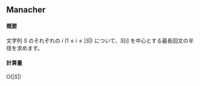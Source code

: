 ## Manacher

#### 概要

文字列 $S$ のそれぞれの $i \: (1 \leq i \leq \lvert S\lvert)$ について、$S[i]$ を中心とする最長回文の半径を求めます。

#### 計算量

$\mathrm{O}(\lvert S\lvert)$